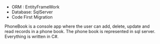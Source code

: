 * ORM : EntityFrameWork
* Database: SqlServer
* Code First Migration

PhoneBook is a console app where the user can add, delete, update and read records in a phone book. The phone book is represented in sql server. Everything is written in C#.
